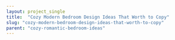 ```yaml
---
layout: project_single
title:  "Cozy Modern Bedroom Design Ideas That Worth to Copy"
slug: "cozy-modern-bedroom-design-ideas-that-worth-to-copy"
parent: "cozy-romantic-bedroom-ideas"
---
```

 